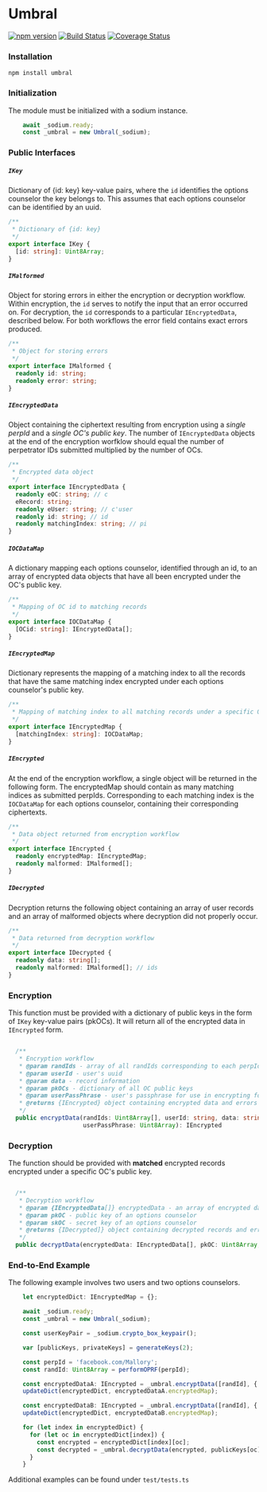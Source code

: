 # Umbral
[![npm version](https://badge.fury.io/js/umbral.svg)](https://badge.fury.io/js/umbral)
[![Build Status](https://travis-ci.org/multiparty/umbral.svg?branch=master)](https://travis-ci.org/multiparty/umbral)
[![Coverage Status](https://coveralls.io/repos/github/multiparty/umbral/badge.svg?branch=master)](https://coveralls.io/github/multiparty/umbral?branch=master)

### Installation
```npm install umbral```

### Initialization
The module must be initialized with a sodium instance.
```typescript
    await _sodium.ready;
    const _umbral = new Umbral(_sodium);
```


### Public Interfaces
##### ```IKey``` #####
Dictionary of {id: key} key-value pairs, where the ```id``` identifies the options counselor the key belongs to. This assumes that each options counselor can be identified by an uuid.
```typescript
/**
 * Dictionary of {id: key}
 */
export interface IKey {
  [id: string]: Uint8Array;
}
```

##### ```IMalformed``` #####
Object for storing errors in either the encryption or decryption workflow. Within encryption, the ```id``` serves to notify the input that an error occurred on. For decryption, the ```id``` corresponds to a particular ```IEncryptedData```, described below. For both workflows the error field contains exact errors produced.
```typescript
/**
 * Object for storing errors
 */
export interface IMalformed {
  readonly id: string;
  readonly error: string;
}
```

##### ```IEncryptedData``` #####
Object containing the ciphertext resulting from encryption using a *single perpId* and a *single OC's public key*. The number of ```IEncryptedData``` objects at the end of the encryption worfklow should equal the number of perpetrator IDs submitted multiplied by the number of OCs.
```typescript
/**
 * Encrypted data object
 */
export interface IEncryptedData {
  readonly eOC: string; // c
  eRecord: string;
  readonly eUser: string; // c'user
  readonly id: string; // id
  readonly matchingIndex: string; // pi
}
```

##### ```IOCDataMap``` #####
A dictionary mapping each options counselor, identified through an id, to an array of encrypted data objects that have all been encrypted under the OC's public key.
```typescript
/**
 * Mapping of OC id to matching records
 */
export interface IOCDataMap {
  [OCid: string]: IEncryptedData[];
}
```
##### ```IEncryptedMap``` #####
Dictionary represents the mapping of a matching index to all the records that have the same matching index encrypted under each options counselor's public key. 
```typescript
/**
 * Mapping of matching index to all matching records under a specific OC
 */
export interface IEncryptedMap {
  [matchingIndex: string]: IOCDataMap;
}
```
##### ```IEncrypted``` #####
At the end of the encryption workflow, a single object will be returned in the following form. The encryptedMap should contain as many matching indices as submitted perpIds. Corresponding to each matching index is the ```IOCDataMap``` for each options counselor, containing their corresponding ciphertexts. 
```typescript
/**
 * Data object returned from encryption workflow
 */
export interface IEncrypted {
  readonly encryptedMap: IEncryptedMap;
  readonly malformed: IMalformed[];
}
```
##### ```IDecrypted``` #####
Decryption returns the following object containing an array of user records and an array of malformed objects where decryption did not properly occur.
```typescript
/**
 * Data returned from decryption workflow
 */
export interface IDecrypted {
  readonly data: string[];
  readonly malformed: IMalformed[]; // ids
}
```

### Encryption
This function must be provided with a dictionary of public keys in the form of ```IKey``` key-value pairs (pkOCs). It will return all of the encrypted data in ```IEncrypted``` form. 
```typescript

  /**
   * Encryption workflow
   * @param randIds - array of all randIds corresponding to each perpId submitted
   * @param userId - user's uuid
   * @param data - record information
   * @param pkOCs - dictionary of all OC public keys
   * @param userPassPhrase - user's passphrase for use in encrypting for editing
   * @returns {IEncrypted} object containing encrypted data and errors
   */
  public encryptData(randIds: Uint8Array[], userId: string, data: string, pkOCs: IKey,
                     userPassPhrase: Uint8Array): IEncrypted 
```

### Decryption
The function should be provided with **matched** encrypted records encrypted under a specific OC's public key.
```typescript

  /**
   * Decryption workflow
   * @param {IEncryptedData[]} encryptedData - an array of encrypted data of matched users, under a single OC's public key
   * @param pkOC - public key of an options counselor
   * @param skOC - secret key of an options counselor
   * @returns {IDecrypted]} object containing decrypted records and errors
   */
  public decryptData(encryptedData: IEncryptedData[], pkOC: Uint8Array, skOC: Uint8Array): IDecrypted 

```


### End-to-End Example
The following example involves two users and two options counselors.
```typescript
    let encryptedDict: IEncryptedMap = {};

    await _sodium.ready;
    const _umbral = new Umbral(_sodium);

    const userKeyPair = _sodium.crypto_box_keypair();

    var [publicKeys, privateKeys] = generateKeys(2);

    const perpId = 'facebook.com/Mallory';
    const randId: Uint8Array = performOPRF(perpId);

    const encryptedDataA: IEncrypted = _umbral.encryptData([randId], { perpId, userId: 'Alice' }, publicKeys, userKeyPair.privateKey);
    updateDict(encryptedDict, encryptedDataA.encryptedMap);

    const encryptedDataB: IEncrypted = _umbral.encryptData([randId], { perpId, userId: 'Bob' }, publicKeys, userKeyPair.privateKey);
    updateDict(encryptedDict, encryptedDataB.encryptedMap);

    for (let index in encryptedDict) {
      for (let oc in encryptedDict[index]) {
        const encrypted = encryptedDict[index][oc];
        const decrypted = _umbral.decryptData(encrypted, publicKeys[oc], privateKeys[oc]);
      }
    }
```

Additional examples can be found under ```test/tests.ts```

